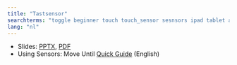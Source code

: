 ```yaml
---
title: "Tastsensor"
searchterms: "toggle beginner touch touch_sensor sesnsors ipad tablet android programming_app app wait_block motor_on tastsensor"
lang: "nl"
---
```

 <ul>
 <li class="ng-binding">Slides:
 <a href="ProgrammingLessons/beginner/Touch.pptx">PPTX</a>,
 <a href="ProgrammingLessons/beginner/Touch.pdf">PDF</a>
 </li>
 <li>Using Sensors: Move Until <a href="translations/en-us/guides//MoveUntil.pdf">Quick Guide</a> (English)
 </li>
 </ul>
